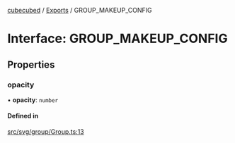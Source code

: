 [cubecubed](/reference/README.md) / [Exports](/reference/modules.md) / GROUP\_MAKEUP\_CONFIG

# Interface: GROUP\_MAKEUP\_CONFIG

## Properties

### opacity

• **opacity**: `number`

#### Defined in

[src/svg/group/Group.ts:13](https://github.com/imaphatduc/cubecubed/blob/cb0c39f/src/svg/group/Group.ts#L13)
